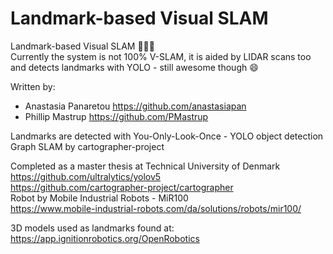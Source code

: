 # Landmark-based Visual SLAM

Landmark-based Visual SLAM 🤖🤖🤖  
Currently the system is not 100% V-SLAM, it is aided by LIDAR scans too and detects landmarks with YOLO - still awesome though 😄  

Written by: 
  * Anastasia Panaretou https://github.com/anastasiapan
  * Phillip Mastrup https://github.com/PMastrup

Landmarks are detected with You-Only-Look-Once - YOLO object detection  
Graph SLAM by cartographer-project  

Completed as a master thesis at Technical University of Denmark  
https://github.com/ultralytics/yolov5  
https://github.com/cartographer-project/cartographer  
Robot by Mobile Industrial Robots - MiR100  
https://www.mobile-industrial-robots.com/da/solutions/robots/mir100/  

3D models used as landmarks found at:  
https://app.ignitionrobotics.org/OpenRobotics  

